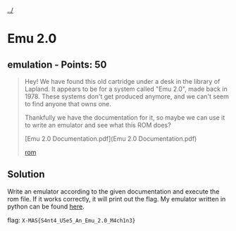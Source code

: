 [../](../../)

# Emu 2.0

## emulation - Points: 50

> Hey! We have found this old cartridge under a desk in the library of Lapland. It appears to be for a system called "Emu 2.0", made back in 1978. These systems don't get produced anymore, and we can't seem to find anyone that owns one.
>
> Thankfully we have the documentation for it, so maybe we can use it to write an emulator and see what this ROM does?
>
> [Emu 2.0 Documentation.pdf](Emu 2.0 Documentation.pdf)
>
> [rom](rom)

## Solution

Write an emulator according to the given documentation and execute the rom file. If it works correctly, it will print out the flag. My emulator written in python can be found [here](sol.py).

flag: `X-MAS{S4nt4_U5e5_An_Emu_2.0_M4ch1n3}`
